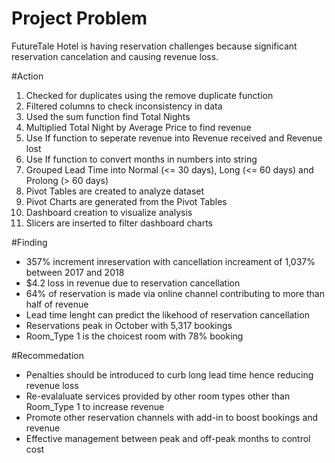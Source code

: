 # Project Problem
FutureTale Hotel is having reservation challenges because significant reservation cancelation and causing revenue loss.

#Action
1. Checked for duplicates using the remove duplicate function
2. Filtered columns to check inconsistency in data
3. Used the sum function find Total Nights
4. Multiplied Total Night by Average Price to find revenue
5. Use If function to seperate revenue into Revenue received and Revenue lost
6. Use If function to convert months in numbers into string
7. Grouped Lead Time into Normal (<= 30 days), Long (<= 60 days) and Prolong (> 60 days) 
8. Pivot Tables are created to analyze dataset
9. Pivot Charts are generated from the Pivot Tables
10. Dashboard creation to visualize analysis
11. Slicers are inserted to filter dashboard charts

#Finding
- 357% increment inreservation with cancellation increament of 1,037% between 2017 and 2018
- $4.2 loss in revenue due to reservation cancellation
- 64% of reservation is made via online channel contributing to more than half of revenue
- Lead time lenght can predict the likehood of reservation cancellation
- Reservations peak in October with 5,317 bookings
- Room_Type 1 is the choicest room with 78% booking

#Recommedation
- Penalties should be introduced to curb long lead time hence reducing revenue loss
- Re-evalaluate services provided by other room types other than Room_Type 1 to increase revenue
- Promote other reservation channels with add-in to boost bookings and revenue
- Effective management between peak and off-peak months to control cost
